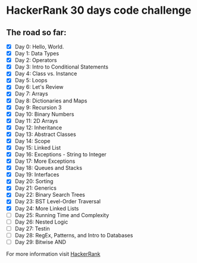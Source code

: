# HackerRank 30 days code challenge

## The road so far:

- [x] Day 0: Hello, World.   
- [x] Day 1: Data Types   
- [x] Day 2: Operators  
- [x] Day 3: Intro to Conditional Statements  
- [x] Day 4: Class vs. Instance  
- [x] Day 5: Loops  
- [x] Day 6: Let's Review  
- [x] Day 7: Arrays  
- [x] Day 8: Dictionaries and Maps  
- [x] Day 9: Recursion 3  
- [x] Day 10: Binary Numbers  
- [x] Day 11: 2D Arrays  
- [x] Day 12: Inheritance  
- [x] Day 13: Abstract Classes  
- [x] Day 14: Scope  
- [x] Day 15: Linked List  
- [x] Day 16: Exceptions - String to Integer  
- [x] Day 17: More Exceptions  
- [x] Day 18: Queues and Stacks  
- [x] Day 19: Interfaces  
- [x] Day 20: Sorting  
- [x] Day 21: Generics   
- [x] Day 22: Binary Search Trees  
- [x] Day 23: BST Level-Order Traversal  
- [x] Day 24: More Linked Lists  
- [ ] Day 25: Running Time and Complexity  
- [ ] Day 26: Nested Logic  
- [ ] Day 27: Testin  
- [ ] Day 28: RegEx, Patterns, and Intro to Databases  
- [ ] Day 29: Bitwise AND  

For more information visit [HackerRank](https://www.hackerrank.com/domains/tutorials/30-days-of-code)
